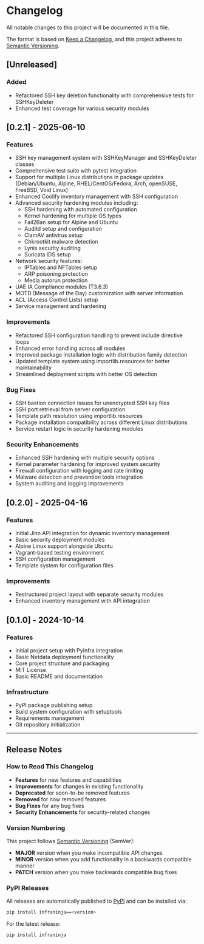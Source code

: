 # Changelog

All notable changes to this project will be documented in this file.

The format is based on [Keep a Changelog](https://keepachangelog.com/en/1.0.0/),
and this project adheres to [Semantic Versioning](https://semver.org/spec/v2.0.0.html).

## [Unreleased]

### Added

- Refactored SSH key deletion functionality with comprehensive tests for SSHKeyDeleter
- Enhanced test coverage for various security modules

## [0.2.1] - 2025-06-10

### Features

- SSH key management system with SSHKeyManager and SSHKeyDeleter classes
- Comprehensive test suite with pytest integration
- Support for multiple Linux distributions in package updates (Debian/Ubuntu, Alpine, RHEL/CentOS/Fedora, Arch, openSUSE, FreeBSD, Void Linux)
- Enhanced Coolify inventory management with SSH configuration
- Advanced security hardening modules including:
  - SSH hardening with automated configuration
  - Kernel hardening for multiple OS types
  - Fail2Ban setup for Alpine and Ubuntu
  - Auditd setup and configuration
  - ClamAV antivirus setup
  - Chkrootkit malware detection
  - Lynis security auditing
  - Suricata IDS setup
- Network security features:
  - IPTables and NFTables setup
  - ARP poisoning protection
  - Media autorun protection
- UAE IA Compliance modules (T3.6.3)
- MOTD (Message of the Day) customization with server information
- ACL (Access Control Lists) setup
- Service management and hardening

### Improvements

- Refactored SSH configuration handling to prevent include directive loops
- Enhanced error handling across all modules
- Improved package installation logic with distribution family detection
- Updated template system using importlib.resources for better maintainability
- Streamlined deployment scripts with better OS detection

### Bug Fixes

- SSH bastion connection issues for unencrypted SSH key files
- SSH port retrieval from server configuration
- Template path resolution using importlib.resources
- Package installation compatibility across different Linux distributions
- Service restart logic in security hardening modules

### Security Enhancements

- Enhanced SSH hardening with multiple security options
- Kernel parameter hardening for improved system security
- Firewall configuration with logging and rate limiting
- Malware detection and prevention tools integration
- System auditing and logging improvements

## [0.2.0] - 2025-04-16

### Features

- Initial Jinn API integration for dynamic inventory management
- Basic security deployment modules
- Alpine Linux support alongside Ubuntu
- Vagrant-based testing environment
- SSH configuration management
- Template system for configuration files

### Improvements

- Restructured project layout with separate security modules
- Enhanced inventory management with API integration

## [0.1.0] - 2024-10-14

### Features

- Initial project setup with PyInfra integration
- Basic Netdata deployment functionality
- Core project structure and packaging
- MIT License
- Basic README and documentation

### Infrastructure

- PyPI package publishing setup
- Build system configuration with setuptools
- Requirements management
- Git repository initialization

---

## Release Notes

### How to Read This Changelog

- **Features** for new features and capabilities
- **Improvements** for changes in existing functionality  
- **Deprecated** for soon-to-be removed features
- **Removed** for now removed features
- **Bug Fixes** for any bug fixes
- **Security Enhancements** for security-related changes

### Version Numbering

This project follows [Semantic Versioning](https://semver.org/) (SemVer):

- **MAJOR** version when you make incompatible API changes
- **MINOR** version when you add functionality in a backwards compatible manner  
- **PATCH** version when you make backwards compatible bug fixes

### PyPI Releases

All releases are automatically published to [PyPI](https://pypi.org/project/infraninja/) and can be installed via:

```bash
pip install infraninja==<version>
```

For the latest release:

```bash
pip install infraninja
```
